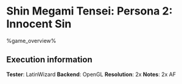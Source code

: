 # Shin Megami Tensei: Persona 2: Innocent Sin 

%game_overview%

## Execution information

**Tester**: LatinWizard
**Backend**: OpenGL
**Resolution**: 2x
**Notes**: 2x AF